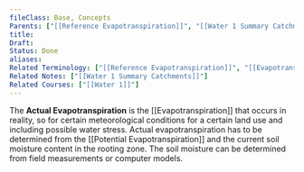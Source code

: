 ```yaml
---
fileClass: Base, Concepts
Parents: ["[[Reference Evapotranspiration]]", "[[Water 1 Summary Catchments]]", "[[Evapotranspiration]]"]
title: 
Draft: 
Status: Done
aliases: 
Related Terminology: ["[[Reference Evapotranspiration]]", "[[Evapotranspiration]]"]
Related Notes: ["[[Water 1 Summary Catchments]]"]
Related Courses: ["[[Water 1]]"]
---
```

The **Actual Evapotranspiration** is the [[Evapotranspiration]] that occurs in reality, so for certain meteorological conditions for a certain land use and including possible water stress. Actual evapotranspiration has to be determined from the [[Potential Evapotranspiration]] and the current soil moisture content in the rooting zone. The soil moisture can be determined from field measurements or computer models. 